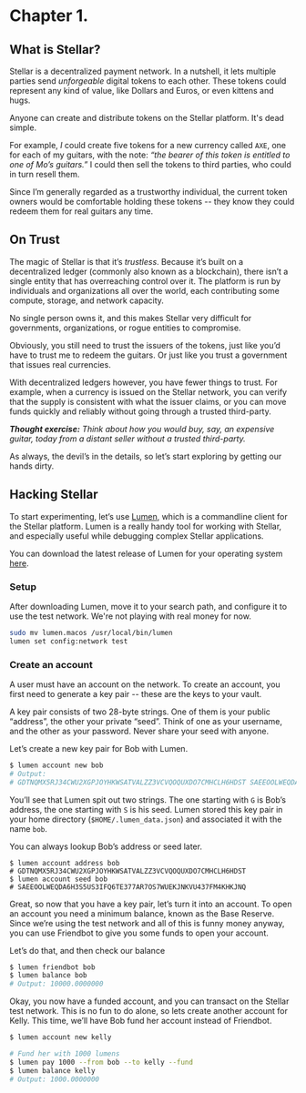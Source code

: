 # Chapter 1.

## What is Stellar?

Stellar is a decentralized payment network. In a nutshell, it lets multiple parties send *unforgeable*
digital tokens to each other. These tokens could represent any kind of value, like Dollars and Euros,
or even kittens and hugs.

Anyone can create and distribute tokens on the Stellar platform. It's dead simple.

For example, *I* could create five tokens for a new currency called `AXE`, one for each of my guitars,
with the note: *“the bearer of this token is entitled to one of Mo’s guitars.”* I could then sell 
the tokens to third parties, who could in turn resell them.

Since I’m generally regarded as a trustworthy individual, the current token owners would be comfortable holding
these tokens -- they know they could redeem them for real guitars any time.


## On Trust

The magic of Stellar is that it’s *trustless*. Because it’s built on a decentralized ledger (commonly
also known as a blockchain), there isn’t a single entity that has overreaching control over it. The
platform is run by individuals and organizations all over the world, each contributing some compute,
storage, and network capacity.

No single person owns it, and this makes Stellar very difficult for governments, organizations, or
rogue entities to compromise.

Obviously, you still need to trust the issuers of the tokens, just like you’d have to trust me to
redeem the guitars. Or just like you trust a government that issues real currencies.

With decentralized ledgers however, you have fewer things to trust. For example, when a currency is
issued on the Stellar network, you can verify that the supply is consistent with what the issuer claims,
or you can move funds quickly and reliably without going through a trusted third-party.

***Thought
exercise:*** *Think about how you would buy, say, an expensive guitar, today from a distant seller without
a trusted third-party.*

As always, the devil’s in the details, so let’s start exploring by getting our hands dirty.

## Hacking Stellar

To start experimenting, let’s use [Lumen](http://github.com/0xfe/lumen), which is a commandline client for
the Stellar platform. Lumen is a really handy tool for working with Stellar, and especially useful while
debugging complex Stellar applications.

You can download the latest release of Lumen for your operating system [here](https://github.com/0xfe/lumen/releases).

### Setup

After downloading Lumen, move it to your search path, and configure it to use the test network. We're not
playing with real money for now.

```sh
sudo mv lumen.macos /usr/local/bin/lumen
lumen set config:network test
```

### Create an account
A user must have an account on the network. To create an account, you first need to generate a key pair -- these
are the keys to your vault.

A key pair consists of two 28-byte strings. One of them is your public “address”, the other your private “seed”.
Think of one as your username, and the other as your password. Never share your seed with anyone.

Let’s create a new key pair for Bob with Lumen.

```sh
$ lumen account new bob
# Output:
# GDTNQMX5RJ34CWU2XGPJOYHKWSATVALZZ3VCVQOQUXDO7CMHCLH6HDST SAEEOOLWEQDA6H3S5US3IFQ6TE377AR7OS7WUEKJNKVU437FM4KHKJNQ
```

You’ll see that Lumen spit out two strings. The one starting with `G` is Bob’s address, the one starting with `S`
is his seed. Lumen stored this key pair in your home directory (`$HOME/.lumen_data.json`) and associated it with
the name `bob`.

You can always lookup Bob’s address or seed later.

```
$ lumen account address bob
# GDTNQMX5RJ34CWU2XGPJOYHKWSATVALZZ3VCVQOQUXDO7CMHCLH6HDST
$ lumen account seed bob
# SAEEOOLWEQDA6H3S5US3IFQ6TE377AR7OS7WUEKJNKVU437FM4KHKJNQ

```

Great, so now that you have a key pair, let’s turn it into an account. To open an account you need a minimum balance,
known as the Base Reserve. Since we’re using the test network and all of this is funny money anyway, you can use
Friendbot to give you some funds to open your account.

Let’s do that, and then check our balance

```sh
$ lumen friendbot bob
$ lumen balance bob
# Output: 10000.0000000
```

Okay, you now have a funded account, and you can transact on the Stellar test network. This is no fun to do alone, so
lets create another account for Kelly. This time, we’ll have Bob fund her account instead of Friendbot.

```sh
$ lumen account new kelly

# Fund her with 1000 lumens
$ lumen pay 1000 --from bob --to kelly --fund
$ lumen balance kelly
# Output: 1000.0000000
```
